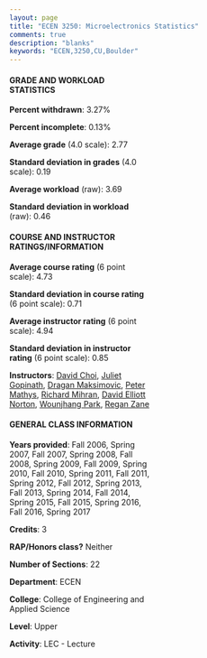 ```yaml
---
layout: page
title: "ECEN 3250: Microelectronics Statistics"
comments: true
description: "blanks"
keywords: "ECEN,3250,CU,Boulder"
---
```

<head>
<script src="https://ajax.googleapis.com/ajax/libs/jquery/2.1.3/jquery.min.js"></script>
<script src="https://dl.dropboxusercontent.com/s/pc42nxpaw1ea4o9/highcharts.js?dl=0"></script>
<!-- <script src="../assets/js/highcharts.js"></script> -->
<style type="text/css">@font-face {
	font-family: "Bebas Neue";
	src: url(https://www.filehosting.org/file/details/544349/BebasNeue Regular.otf) format("opentype");
	}
	h1.Bebas { 
		font-family: "Bebas Neue", Verdana, Tahoma;
	}
</style>
</head>
<body>
	<div id="container" style="float: right; width: 45%; height: 88%; margin-left: 2.5%; margin-right: 2.5%;"></div>
	<script language="JavaScript">
		$(document).ready(function() {
		var chart = {type: 'column'};
		var title = {text: 'Grade Distribution'};
		var xAxis = {categories: ['A','B','C','D','F'],crosshair: true};
		var yAxis = {min: 0,title: {text: 'Percentage'}};
		var tooltip = {headerFormat: '<center><b><span style="font-size:20px">{point.key}</span></b></center>',
		               pointFormat: '<td style="padding:0"><b>{point.y:.1f}%</b></td>',
		               footerFormat: '</table>',shared: true,useHTML: true};
		var plotOptions = {column: {pointPadding: 0.0,borderWidth: 0}};  
		var credits = {enabled: false};var series= [{name: 'Percent',data: [24.94,36.92,30.94,5.84,1.36,]}];
		var json = {};
		json.chart = chart;
		json.title = title;
		json.tooltip = tooltip;
		json.xAxis = xAxis;
		json.yAxis = yAxis;  
		json.series = series;
		json.plotOptions = plotOptions;  
		json.credits = credits;
		$('#container').highcharts(json);
	});
	</script>
</body>
			   
#### GRADE AND WORKLOAD STATISTICS

**Percent withdrawn**: 3.27%

**Percent incomplete**: 0.13%

**Average grade** (4.0 scale): 2.77

**Standard deviation in grades** (4.0 scale): 0.19

**Average workload** (raw): 3.69

**Standard deviation in workload** (raw): 0.46

#### COURSE AND INSTRUCTOR RATINGS/INFORMATION

**Average course rating** (6 point scale): 4.73

**Standard deviation in course rating** (6 point scale): 0.71

**Average instructor rating** (6 point scale): 4.94

**Standard deviation in instructor rating** (6 point scale): 0.85

**Instructors**: <a href='../../instructors/David_Choi'>David Choi</a>, <a href='../../instructors/Juliet_Gopinath'>Juliet Gopinath</a>, <a href='../../instructors/Dragan_Maksimovic'>Dragan Maksimovic</a>, <a href='../../instructors/Peter_Mathys'>Peter Mathys</a>, <a href='../../instructors/Richard_Mihran'>Richard Mihran</a>, <a href='../../instructors/David_Elliott_Norton'>David Elliott Norton</a>, <a href='../../instructors/Wounjhang_Park'>Wounjhang Park</a>, <a href='../../instructors/Regan_Zane'>Regan Zane</a>

#### GENERAL CLASS INFORMATION

**Years provided**: Fall 2006, Spring 2007, Fall 2007, Spring 2008, Fall 2008, Spring 2009, Fall 2009, Spring 2010, Fall 2010, Spring 2011, Fall 2011, Spring 2012, Fall 2012, Spring 2013, Fall 2013, Spring 2014, Fall 2014, Spring 2015, Fall 2015, Spring 2016, Fall 2016, Spring 2017

**Credits**: 3

**RAP/Honors class?** Neither

**Number of Sections**: 22

**Department**: ECEN

**College**: College of Engineering and Applied Science

**Level**: Upper

**Activity**: LEC - Lecture
